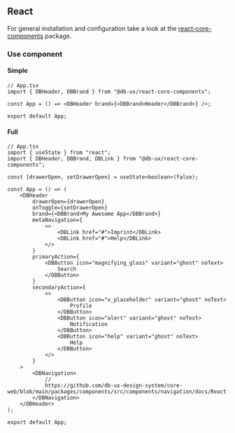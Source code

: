 ## React

For general installation and configuration take a look at the [react-core-components](https://www.npmjs.com/package/@db-ux/react-core-components) package.

### Use component

#### Simple

```tsx App.tsx
// App.tsx
import { DBHeader, DBBrand } from "@db-ux/react-core-components";

const App = () => <DBHeader brand={<DBBrand>Header</DBBrand>} />;

export default App;
```

#### Full

```tsx App.tsx
// App.tsx
import { useState } from "react";
import { DBHeader, DBBrand, DBLink } from "@db-ux/react-core-components";

const [drawerOpen, setDrawerOpen] = useState<boolean>(false);

const App = () => (
	<DBHeader
		drawerOpen={drawerOpen}
		onToggle={setDrawerOpen}
		brand={<DBBrand>My Awesome App</DBBrand>}
		metaNavigation={
			<>
				<DBLink href="#">Imprint</DBLink>
				<DBLink href="#">Help</DBLink>
			</>
		}
		primaryAction={
			<DBButton icon="magnifying_glass" variant="ghost" noText>
				Search
			</DBButton>
		}
		secondaryAction={
			<>
				<DBButton icon="x_placeholder" variant="ghost" noText>
					Profile
				</DBButton>
				<DBButton icon="alert" variant="ghost" noText>
					Notification
				</DBButton>
				<DBButton icon="help" variant="ghost" noText>
					Help
				</DBButton>
			</>
		}
	>
		<DBNavigation>
			//
			https://github.com/db-ux-design-system/core-web/blob/main/packages/components/src/components/navigation/docs/React.md
		</DBNavigation>
	</DBHeader>
);

export default App;
```

